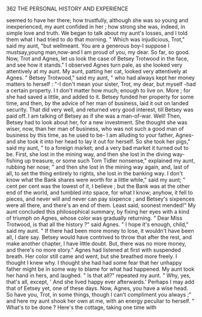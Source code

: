  362           THE PERSONAL HISTORY AND EXPERIENCE

  seemed to have her there; how trustfully, although she was so young
  and inexperienced, my aunt confided in her ; how strong she was, indeed, in
  simple love and truth.
     We began to talk about my aunt's losses, and I told them what I had
  tried to do that morning.
     " Which was injudicious, Trot," said my aunt, "but wellmeant.      You
  are a generous boy-I suppose I mustsay,young man,now-and I am proud
  of you, my dear. So far, so good. Now, Trot and Agnes, let us look
  the case of Betsey Trotwood in the face, and see how it stands."
     I observed Agnes turn pale, as she looked very attentively at my
  aunt. My aunt, patting her cat, looked very attentively at Agnes.
     " Betsey Trotwood," said my aunt, " who had always kept her money
 matters to herself : "-I don't mean your sister, Trot, my dear, but myself
 -had a certain property. I t don't matter how much; enough to live
 on. More ; for she had saved a little, and added to it. Betsey funded her
 property for some time, and then, by the advice of her man of business,
 laid it out on landed security. That did very well, and returned very good
 interest, till Betsey was paid off. I am talking of Betsey as if she was a
 man-of-war. Well! Then, Betsey had to look about her, for a new
 investment. She thought she was wiser, now, than her man of business,
 who was not such a good man of business by this time, as he used to be-
 I am alluding to your father, Agnes-and she took it into her head to lay
 it out for herself. So she took her pigs," said my aunt, " to a foreign
 market; and a very bad market it turned out to be. First, she lost in the
 mining way, and then she lost in the diving way-fishing up treasure, or
 some such Tom Tidler nonsense," explained my aunt, rubbing her nose;
 " and then she lost in the mining way again, and, last of all, to set the
 thing entirely to rights, she lost in the banking way. I don't know what
 the Bank shares were worth for a little while," said my aunt; " cent per
 cent was the lowest of it, I believe ; but the Bank was at the other end of
the world, and tumbled into space, for what I know; anyhow, it fell to
pieces, and never will and never can pay sixpence ; and Betsey's sixpences
were all there, and there's an end of them. Least said, soonest mended!"
    My aunt concluded this philosophical summary, by fixing her eyes with
a kind of triumph on Agnes, whose color was gradually returning.
    " Dear Miss Trotwood, is that all the history ?" said Agnes.
    " I hope it's enough, child," said my aunt. " If there had been more
money to lose, it wouldn't have been all, I dare say. Betsey would have
contrived to throw that after the rest, and make another chapter, I have
little doubt. But, there was no more money, and there's no more story."
    Agnes had listened at first with suspended breath. Her color
still came and went, but she breathed more freely. I thought I knew
why. I thought she had had some fear that her unhappy father might
be in some way to blame for what had happened. My aunt took her
hand in hers, and laughed.
    " Is that all?" repeated my aunt.        " Why, yes, that's all, except,
' And she lived happy ever afterwards.' Perhaps I may add that of
Eetsey yet, one of these days. Now, Agnes, you have a wise head. So
have you, Trot, in some things, though I can't compliment you always ;"
and here my aunt shook her own at me, with an energy peculiar to
herself. " What's to be done ? Here's the cottage, taking one time with
